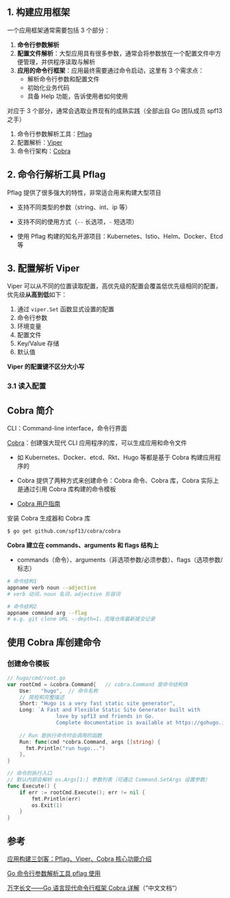 ## 1. 构建应用框架

一个应用框架通常需要包括 3 个部分：

1. **命令行参数解析**
2. **配置文件解析**：大型应用具有很多参数，通常会将参数放在一个配置文件中方便管理，并供程序读取与解析
3. **应用的命令行框架**：应用最终需要通过命令启动，这里有 3 个需求点：
    - 解析命令行参数和配置文件
    - 初始化业务代码
    - 具备 Help 功能，告诉使用者如何使用

对应于 3 个部分，通常会选取业界现有的成熟实践（全部出自 Go 团队成员 spf13 之手）

1. 命令行参数解析工具：[Pflag](https://github.com/spf13/pflag)
2. 配置解析：[Viper](https://github.com/spf13/viper)
3. 命令行架构：[Cobra](https://github.com/spf13/cobra)



## 2. 命令行解析工具 Pflag

Pflag 提供了很多强大的特性，非常适合用来构建大型项目

- 支持不同类型的参数（string、int、ip 等）
- 支持不同的使用方式（`--` 长选项，`-` 短选项）

- 使用 Pflag 构建的知名开源项目：Kubernetes、Istio、Helm、Docker、Etcd 等





## 3. 配置解析 Viper

Viper 可以从不同的位置读取配置，高优先级的配置会覆盖低优先级相同的配置，优先级**从高到低**如下：

1. 通过 `viper.Set` 函数显式设置的配置
2. 命令行参数
3. 环境变量
4. 配置文件
5. Key/Value 存储
6. 默认值

**Viper 的配置键不区分大小写**



### 3.1 读入配置









## Cobra 简介

CLI：Command-line interface，命令行界面

[Cobra](https://github.com/spf13/cobra)：创建强大现代 CLI 应用程序的库，可以生成应用和命令文件

- 如 Kubernetes、Docker、etcd、Rkt、Hugo 等都是基于 Cobra 构建应用程序的
- Cobra 提供了两种方式来创建命令：Cobra 命令、Cobra 库，Cobra 实际上是通过引用 Cobra 库构建的命令模板

- [Cobra 用户指南](https://github.com/spf13/cobra/blob/main/site/content/user_guide.md)



安装 Cobra 生成器和 Cobra 库

```bash
$ go get github.com/spf13/cobra/cobra
```



**Cobra 建立在 commands、arguments 和 flags 结构上**

- commands（命令）、arguments（非选项参数/必须参数）、flags（选项参数/标志）

```bash
# 命令结构1
appname verb noun --adjective
# verb 动词，noun 名词，adjective 形容词

# 命令结构2
appname command arg --flag
# e.g. git clone URL --depth=1，克隆仓库最新提交记录
```



## 使用 Cobra 库创建命令

### 创建命令模板

```go
// hugo/cmd/root.go
var rootCmd = &cobra.Command{	// cobra.Command 是命令结构体
	Use:   "hugo",	// 命令名称
    // 简短和完整描述
	Short: "Hugo is a very fast static site generator",
	Long: `A Fast and Flexible Static Site Generator built with
                love by spf13 and friends in Go.
                Complete documentation is available at https://gohugo.io`,
  
  	// Run 是执行命令时会调用的函数
    Run: func(cmd *cobra.Command, args []string) {
      fmt.Println("run hugo...")
  	},
}

// 命令的执行入口
// 默认内部会解析 os.Args[1:] 参数列表（可通过 Command.SetArgs 设置参数）
func Execute() {
  	if err := rootCmd.Execute(); err != nil {
    	fmt.Println(err)
    	os.Exit(1)
  	}
}
```





















## 参考

[应用构建三剑客：Pflag、Viper、Cobra 核心功能介绍](https://time.geekbang.org/column/article/395705)

[Go 命令行参数解析工具 pflag 使用](https://jianghushinian.cn/2023/03/27/use-of-go-command-line-parameter-parsing-tool-pflag/)

[万字长文——Go 语言现代命令行框架 Cobra 详解](https://xie.infoq.cn/article/915006cf3760c99ad0028d895)（”中文文档“）

